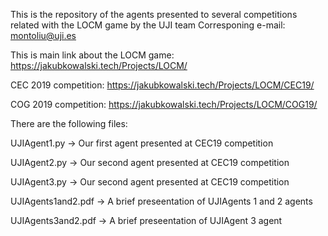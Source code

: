 This is the repository of the agents presented to several competitions related with the LOCM game by the UJI team
Corresponing e-mail: montoliu@uji.es

This is main link about the LOCM game:
https://jakubkowalski.tech/Projects/LOCM/

CEC 2019 competition:
https://jakubkowalski.tech/Projects/LOCM/CEC19/

COG 2019 competition:
https://jakubkowalski.tech/Projects/LOCM/COG19/

There are the following files:

UJIAgent1.py -> Our first agent presented at CEC19 competition

UJIAgent2.py -> Our second agent presented at CEC19 competition

UJIAgent3.py -> Our second agent presented at CEC19 competition

UJIAgents1and2.pdf -> A brief preseentation of UJIAgents 1 and 2 agents

UJIAgents3and2.pdf -> A brief preseentation of UJIAgent 3 agent